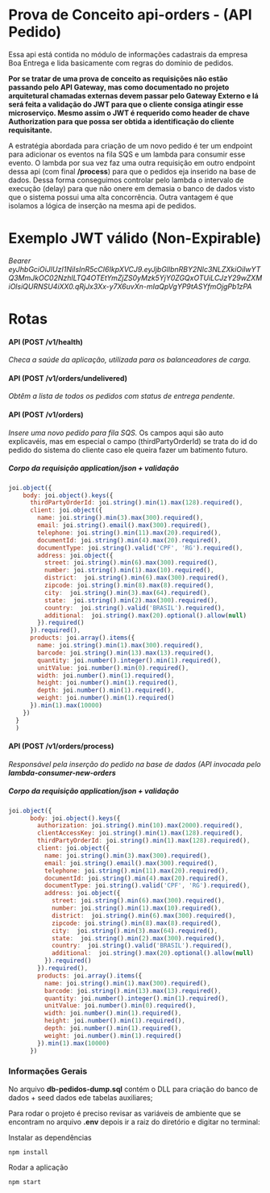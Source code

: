 # Prova de Conceito api-orders - (API Pedido)

Essa api está contida no módulo de informações cadastrais da empresa Boa Entrega e lida basicamente com regras do domínio de pedidos.

**Por se tratar de uma prova de conceito as requisições não estão passando pelo API Gateway, mas como documentado no projeto arquitetural chamadas externas devem passar pelo Gateway Externo e lá será feita a validação do JWT para que o cliente consiga atingir esse microserviço. Mesmo assim o JWT é requerido como header de chave Authorization para que possa ser obtida a identificação do cliente requisitante.**

A estratégia abordada para criação de um novo pedido é ter um endpoint para adicionar os eventos na fila SQS e um lambda para consumir esse evento. O lambda por sua vez faz uma outra requisição em outro endpoint dessa api (com final **/process**) para que o pedidos eja inserido na base de dados. Dessa forma conseguimos controlar pelo lambda o intervalo de execução (delay) para que não onere em demasia o banco de dados visto que o sistema possui uma alta concorrência. Outra vantagem é que isolamos a lógica de inserção na mesma api de pedidos.

# Exemplo JWT válido (Non-Expirable)
*Bearer eyJhbGciOiJIUzI1NiIsInR5cCI6IkpXVCJ9.eyJjbGllbnRBY2Nlc3NLZXkiOiIwYTQ3MmJkOC02NzhlLTQ4OTEtYmZjZS0yMzk5YjY0ZGQxOTUiLCJzY29wZXMiOlsiQURNSU4iXX0.qRjJx3Xx-y7X6uvXn-mIaQpVgYP9tASYfmOjgPb1zPA*

# Rotas

#### API (POST /v1/health)
*Checa a saúde da aplicação, utilizada para os balanceadores de carga.*

#### API (POST /v1/orders/undelivered)
*Obtêm a lista de todos os pedidos com status de entrega pendente.*

#### API (POST /v1/orders)
*Insere uma novo pedido para fila SQS.* 
Os campos aqui são auto explicavéis, mas em especial o campo (thirdPartyOrderId) se trata do id do pedido do sistema do cliente caso ele queira fazer um batimento futuro.

##### Corpo da requisição application/json + validação
`````javascript
joi.object({
    body: joi.object().keys({
      thirdPartyOrderId: joi.string().min(1).max(128).required(),
      client: joi.object({
        name: joi.string().min(3).max(300).required(),
        email: joi.string().email().max(300).required(),
        telephone: joi.string().min(11).max(20).required(),
        documentId: joi.string().min(4).max(20).required(),
        documentType: joi.string().valid('CPF', 'RG').required(),
        address: joi.object({
          street: joi.string().min(6).max(300).required(),
          number: joi.string().min(1).max(10).required(),
          district:  joi.string().min(6).max(300).required(),
          zipcode: joi.string().min(8).max(8).required(),
          city:  joi.string().min(3).max(64).required(),
          state:  joi.string().min(2).max(300).required(),
          country:  joi.string().valid('BRASIL').required(),
          additional:  joi.string().max(20).optional().allow(null)
        }).required()
      }).required(),
      products: joi.array().items({
        name: joi.string().min(1).max(300).required(),
        barcode: joi.string().min(13).max(13).required(),
        quantity: joi.number().integer().min(1).required(),
        unitValue: joi.number().min(0).required(),
        width: joi.number().min(1).required(),
        height: joi.number().min(1).required(),
        depth: joi.number().min(1).required(),
        weight: joi.number().min(1).required()
      }).min(1).max(10000)
    })
  }
  )
`````

#### API (POST /v1/orders/process)
*Responsável pela inserção do pedido na base de dados (API invocada pelo **lambda-consumer-new-orders***

##### Corpo da requisição application/json + validação
`````javascript
joi.object({
      body: joi.object().keys({
        authorization: joi.string().min(10).max(2000).required(),
        clientAccessKey: joi.string().min(1).max(128).required(),
        thirdPartyOrderId: joi.string().min(1).max(128).required(),
        client: joi.object({
          name: joi.string().min(3).max(300).required(),
          email: joi.string().email().max(300).required(),
          telephone: joi.string().min(11).max(20).required(),
          documentId: joi.string().min(4).max(20).required(),
          documentType: joi.string().valid('CPF', 'RG').required(),
          address: joi.object({
            street: joi.string().min(6).max(300).required(),
            number: joi.string().min(1).max(10).required(),
            district:  joi.string().min(6).max(300).required(),
            zipcode: joi.string().min(8).max(8).required(),
            city:  joi.string().min(3).max(64).required(),
            state:  joi.string().min(2).max(300).required(),
            country:  joi.string().valid('BRASIL').required(),
            additional:  joi.string().max(20).optional().allow(null)
          }).required()
        }).required(),
        products: joi.array().items({
          name: joi.string().min(1).max(300).required(),
          barcode: joi.string().min(13).max(13).required(),
          quantity: joi.number().integer().min(1).required(),
          unitValue: joi.number().min(0).required(),
          width: joi.number().min(1).required(),
          height: joi.number().min(1).required(),
          depth: joi.number().min(1).required(),
          weight: joi.number().min(1).required()
        }).min(1).max(10000)
      })
`````

### Informações Gerais

No arquivo **db-pedidos-dump.sql** contém o DLL para criação do banco de dados  + seed dados ede tabelas auxiliares;

Para rodar o projeto é preciso revisar as variáveis de ambiente que se encontram no arquivo **.env** depois ir a raiz do diretório e digitar no terminal:

Instalar as dependências
`````shellscript
npm install
`````

Rodar a aplicação
`````shellscript
npm start
`````
